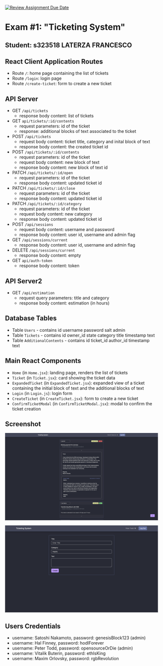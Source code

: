 [![Review Assignment Due Date](https://classroom.github.com/assets/deadline-readme-button-24ddc0f5d75046c5622901739e7c5dd533143b0c8e959d652212380cedb1ea36.svg)](https://classroom.github.com/a/Y8bW3OQP)

# Exam #1: "Ticketing System"

## Student: s323518 LATERZA FRANCESCO

## React Client Application Routes

- Route `/`: home page containing the list of tickets
- Route `/login`: login page
- Route `/create-ticket`: form to create a new ticket

## API Server

- GET `/api/tickets`
  - response body content: list of tickets
- GET `api/tickets/:id/contents`
  - request parameters: id of the ticket
  - response: additional blocks of text associated to the ticket
- POST `/api/tickets`
  - request body content: ticket title, category and inital block of text
  - response body content: the created ticket id
- POST `/api/tickets/:id/contents`
  - request parameters: id of the ticket
  - request body content: new block of text
  - response body content: new block of text id
- PATCH `/api/tickets/:id/open`
  - request parameters: id of the ticket
  - response body content: updated ticket id
- PATCH `/api/tickets/:id/close`
  - request parameters: id of the ticket
  - response body content: updated ticket id
- PATCH `/api/tickets/:id/category`
  - request parameters: id of the ticket
  - request body content: new category
  - response body content: updated ticket id
- POST `/api/sessions`
  - request body content: username and password
  - response body content: user id, username and admin flag
- GET `/api/sessions/current`
  - response body content: user id, username and admin flag
- DELETE `/api/sessions/current`
  - response body content: empty
- GET `api/auth-token`
  - response body content: token

## API Server2

- GET `/api/estimation`
  - request query parameters: title and category
  - response body content: estimation (in hours)

## Database Tables

- Table `Users` - contains id username password salt admin
- Table `Tickets` - contains id owner_id state category title timestamp text
- Table `AdditionalContents` - contains id ticket_id author_id timestamp text

## Main React Components

- `Home` (in `Home.jsx`): landing page, renders the list of tickets
- `Ticket` (in `Ticket.jsx`): card showing the ticket data
- `ExpandedTicket` (in `ExpandedTicket.jsx`): expanded view of a ticket containing the initial block of text and the additional blocks of text
- `Login` (in `Login.js`): login form
- `CreateTicket` (in `CreateTicket.jsx`): form to create a new ticket
- `ConfirmTicketModal` (in `ConfirmTicketModal.jsx`): modal to confirm the ticket creation

## Screenshot

![Home Screenshot](./img/home.png)

![Form Screenshot](./img/form.png)

## Users Credentials

- username: Satoshi Nakamoto, password: genesisBlock123 (admin)
- username: Hal Finney, password: hodlForever
- username: Peter Todd, password: opensourceOrDie (admin)
- username: Vitalik Buterin, password: ethIsKing
- username: Maxim Orlovsky, password: rgbRevolution
